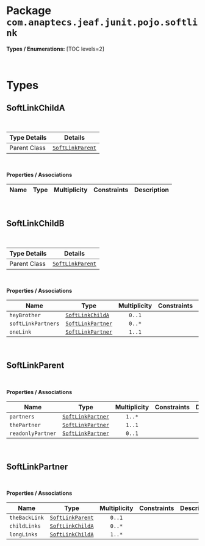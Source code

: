 # Package `com.anaptecs.jeaf.junit.pojo.softlink`

**Types / Enumerations:**
[TOC levels=2]

<br>

# Types
## SoftLinkChildA


<br>

| Type Details | Details         | 
|--------------|-----------------|
| Parent Class  | [`SoftLinkParent`](#softlinkparent) |


<br>

**Properties / Associations**

| Name | Type | Multiplicity | Constraints | Description |
|------|------|:------------:|-------------|-------------|

<br>

## SoftLinkChildB


<br>

| Type Details | Details         | 
|--------------|-----------------|
| Parent Class  | [`SoftLinkParent`](#softlinkparent) |


<br>

**Properties / Associations**

| Name | Type | Multiplicity | Constraints | Description |
|------|------|:------------:|-------------|-------------|
| `heyBrother` | [`SoftLinkChildA`](#softlinkchilda) | `0..1` |  |  |
| `softLinkPartners` | [`SoftLinkPartner`](#softlinkpartner) | `0..*` |  |  |
| `oneLink` | [`SoftLinkPartner`](#softlinkpartner) | `1..1` |  |  |

<br>

## SoftLinkParent



<br>

**Properties / Associations**

| Name | Type | Multiplicity | Constraints | Description |
|------|------|:------------:|-------------|-------------|
| `partners` | [`SoftLinkPartner`](#softlinkpartner) | `1..*` |  |  |
| `thePartner` | [`SoftLinkPartner`](#softlinkpartner) | `1..1` |  |  |
| `readonlyPartner` | [`SoftLinkPartner`](#softlinkpartner) | `0..1` |  |  |

<br>

## SoftLinkPartner



<br>

**Properties / Associations**

| Name | Type | Multiplicity | Constraints | Description |
|------|------|:------------:|-------------|-------------|
| `theBackLink` | [`SoftLinkParent`](#softlinkparent) | `0..1` |  |  |
| `childLinks` | [`SoftLinkChildA`](#softlinkchilda) | `0..*` |  |  |
| `longLinks` | [`SoftLinkChildA`](#softlinkchilda) | `1..*` |  |  |

<br>





